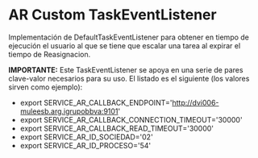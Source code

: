 # AR Custom TaskEventListener
Implementación de DefaultTaskEventListener para obtener en tiempo de ejecución el usuario al que se tiene que escalar una tarea al expirar el tiempo de Reasignacion.

**IMPORTANTE:** Este TaskEventListener se apoya en una serie de pares clave-valor necesarios para su uso. El listado es el siguiente (los valores sirven como ejemplo):
	
* export SERVICE_AR_CALLBACK_ENDPOINT='http://dvi006-muleesb.arg.igrupobbva:9101'
* export SERVICE_AR_CALLBACK_CONNECTION_TIMEOUT='30000'
* export SERVICE_AR_CALLBACK_READ_TIMEOUT='30000'
* export SERVICE_AR_ID_SOCIEDAD='02'
* export SERVICE_AR_ID_PROCESO='54'

